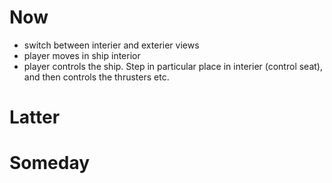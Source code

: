 # Now
- switch between interier and exterier views
- player moves in ship interior
- player controls the ship. Step in particular place in interier (control seat), and then controls the thrusters etc.

# Latter

# Someday